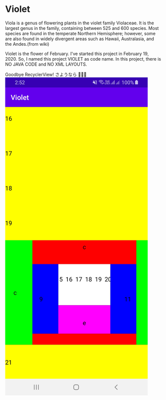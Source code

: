 # Violet
Viola is a genus of flowering plants in the violet family Violaceae. It is the largest genus in the family, containing between 525 and 600 species. Most species are found in the temperate Northern Hemisphere; however, some are also found in widely divergent areas such as Hawaii, Australasia, and the Andes.(from wiki)


Violet is the flower of February. I've started this project in February 19, 2020. So, I named this project VIOLET as code name.
In this project, there is NO JAVA CODE and NO XML LAYOUTS.

Goodbye RecyclerView! さようなら 🤣🤣🤣
![Image Nested Scroller](https://github.com/thawdezin/Jetpack-Compose/blob/master/goodbye_recyclerView.jpg)
